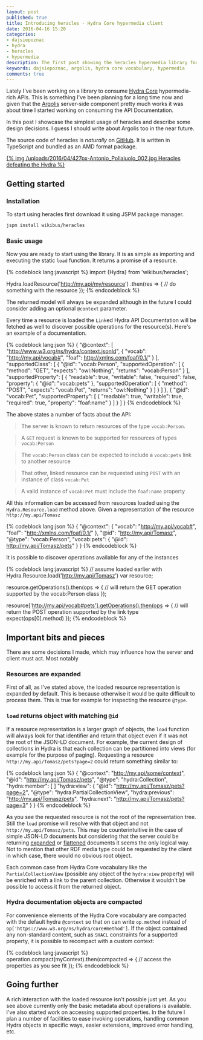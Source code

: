 ```yaml
---
layout: post
published: true
title: Introducing heracles - Hydra Core hypermedia client
date: 2016-04-16 15:20
categories:
- dajsiepoznac
- hydra
- heracles
- hypermedia
description: The first post showing the heracles hypermedia library for working with Hydra Core API
keywords: dajsiepoznac, argolis, hydra core vocabulary, hypermedia
comments: true
---
```


Lately I've been working on a library to consume [Hydra Core][hydra] hypermedia-rich APIs. This is something I've been
planning for a long time now and given that the [Argolis][Argolis] server-side component pretty much works it was about
time I started working on consuming the API Documentation.

In this post I showcase the simplest usage of heracles and describe some design decisions. I guess I should write about
Argolis too in the near future.

<!--more-->

The source code of heracles is *naturally* on [GitHub][heracles-gh]. It is written in TypeScript and bundled as an AMD
format package.

[{% img /uploads/2016/04/427px-Antonio_Pollaiuolo_002.jpg Heracles defeating the Hydra %}](https://commons.wikimedia.org/wiki/File:Antonio_Pollaiuolo_002.jpg)

## Getting started

### Installation

To start using heracles first download it using JSPM package manager.

``` bash
jspm install wikibus/heracles
```

### Basic usage

Now you are ready to start using the library. It is as simple as importing and executing the static `load` function. It
returns a promise of a resource.

{% codeblock lang:javascript %}
import {Hydra} from 'wikibus/heracles';

Hydra.loadResource('http://my.api/my/resource')
    .then(res => {
        // do something with the resource
    });
{% endcodeblock %}

The returned model will always be expanded although in the future I could consider adding an optional `@context` parameter.

Every time a resource is loaded the `Link`ed Hydra API Documentation will be fetched as well to discover possible operations
for the resource(s). Here's an example of a documentation.

{% codeblock lang:json %}
{
    "@context": [
        "http://www.w3.org/ns/hydra/context.jsonld",
        {
            "vocab": "http://my.api/vocab#",
            "foaf": http://xmlns.com/foaf/0.1/"
         }
    ],
    "supportedClass": [
        {
            "@id": "vocab:Person",
            "supportedOperation": [
                {
                    "method": "GET",
                    "expects": "owl:Nothing",
                    "returns": "vocab:Person"
                }
            ],
            "supportedProperty": [
                {
                    "readable": true,
                    "writable": false,
                    "required": false,
                    "property": {
                        "@id": "vocab:pets"
                    },
                    "supportedOperation": [
                        {
                            "method": "POST",
                            "expects": "vocab:Pet",
                            "returns": "owl:Nothing"
                        }
                    ]
                }
            ]
        },
        {
            "@id": "vocab:Pet",
            "supportedProperty": [
                {
                    "readable": true,
                    "writable": true,
                    "required": true,
                    "property": "foaf:name"
               }
           ]
        }
    ]
}
{% endcodeblock %}

The above states a number of facts about the API:

> The server is known to return resources of the type `vocab:Person`.

> A `GET` request is known to be supported for resources of types `vocab:Person`

> The `vocab:Person` class can be expected to include a `vocab:pets` link to another resource

> That other, linked resource can be requested using `POST` with an instance of class `vocab:Pet`

> A valid instance of `vocab:Pet` must include the `foaf:name` property

All this information can be accessed from resources loaded using the `Hydra.Resource.load` method above. Given a representation
of the resource `http://my.api/Tomasz`

{% codeblock lang:json %}
{
    "@context": {
        "vocab": "http://my.api/vocab#",
        "foaf": "http://xmlns.com/foaf/0.1/"
    },
    "@id": "http://my.api/Tomasz",
    "@type": "vocab:Person",
    "vocab:pets": { "@id": http://my.api/Tomasz/pets" }
}
{% endcodeblock %}

It is possible to discover operations available for any of the instances

{% codeblock lang:javascript %}
// assume loaded earlier with Hydra.Resource.load('http://my.api/Tomasz')
var resource;

resource.getOperations().then(ops => {
    // will return the GET operation supported by the vocab:Person class
});

resource['http://my.api/vocab#pets'].getOperations().then(ops => {
    // will return the POST operation supported by the link type
    expect(ops[0].method)
});
{% endcodeblock %}

## Important bits and pieces

There are some decisions I made, which may influence how the server and client must act. Most notably

### Resources are expanded

First of all, as I've stated above, the loaded resource representation is expanded by default. This is because otherwise
it would be quite difficult to process them. This is true for example for inspecting the resource `@type`.

### `load` returns object with matching `@id`

If a resource representation is a larger graph of objects, the `load` function will always look for that identifier and
return that object even if it was not the root of the JSON-LD document. For example, the current design of collections in
Hydra is that each collection can be partitioned into views (for example for the purpose of paging). Requesting a resource
`http://my.api/Tomasz/pets?page=2` could return something similar to:

{% codeblock lang:json %}
{
    "@context": "http://my.api/some/context",
    "@id": "http://my.api/Tomasz/pets",
    "@type": "hydra:Collection",
    "hydra:member": [ ]
    "hydra:view": {
        "@id": "http://my.api/Tomasz/pets?page=2",
        "@type": "hydra:PartialCollectionView",
        "hydra:previous": "http://my.api/Tomasz/pets",
        "hydra:next": "http://my.api/Tomasz/pets?page=3"
    }
}
{% endcodeblock %}

As you see the requested resource is not the root of the representation tree. Still the `load` promise will resolve with
that object and not `http://my.api/Tomasz/pets`. This may be counterintuitive in the case of simple JSON-LD documents but
considering that the server could be returning [expanded][expand] or [flattened][flatten] documents it seems the only logical
way. Not to mention that other RDF media type could be requested by the client in which case, there would no obvious root
object.

Each common case from Hydra Core vocabulary like the `PartialCollectionView` (possible any object of the `hydra:view`
property) will be enriched with a link to the parent collection. Otherwise it wouldn't be possible to access it from the
returned object.

### Hydra documentation objects are compacted

For convenience elements of the Hydra Core vocabulary are compacted with the default hydra `@context` so that on can write
`op.method` instead of `op['https://www.w3.org/ns/hydra/core#method']`. If the object contained any non-standard content,
such as `SHACL` constraints for a supported property, it is possible to recompact with a custom context:

{% codeblock lang:javascript %}
operation.compact(myContext).then(compacted => {
    // access the properties as you see fit
});
{% endcodeblock %}

## Going further

A rich interaction with the loaded resource isn't possible just yet. As you see above currently only the basic metadata
about operations is available. I've also started work on accessing supported properties. In the future I plan a number
of facilities to ease invoking operations, handling common Hydra objects in specific ways, easier extensions, improved
error handling, etc.

[hydra]: http://hydra-cg.com/spec/latest/core/
[Argolis]: https://github.com/wikibus/argolis
[heracles-gh]: https://github.com/wikibus/heracles
[flatten]: https://www.w3.org/TR/json-ld-api/#flattening
[expand]: https://www.w3.org/TR/json-ld-api/#expansion
